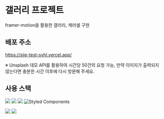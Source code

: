 # 갤러리 프로젝트

framer-motion을 활용한 갤러리, 캐러셀 구현

## 배포 주소

https://sije-test-svhl.vercel.app/

※ Unsplash 데모 API를 활용하여 시간당 50건의 요청 가능, 만약 이미지가 출력되지 않는다면 충분한 시간 이후에 다시 방문해 주세요.

## 사용 스택

<img src="https://img.shields.io/badge/TypeScript-3178C6?style=for-the-badge&logo=TypeScript&logoColor=white"> <img src="https://img.shields.io/badge/React-61DAFB?style=for-the-badge&logo=React&logoColor=white"> <img src="https://img.shields.io/badge/Vite-646CFF?style=for-the-badge&logo=vite&logoColor=white"> ![Styled Components](https://img.shields.io/badge/styled--components-DB7093?style=for-the-badge&logo=styled-components&logoColor=white)

<img src="https://img.shields.io/badge/React Query-FF4154?style=for-the-badge&logo=reactquery&logoColor=white">

<img src="https://img.shields.io/badge/Vercel-000000?style=for-the-badge&logo=netlify&logoColor=white">
